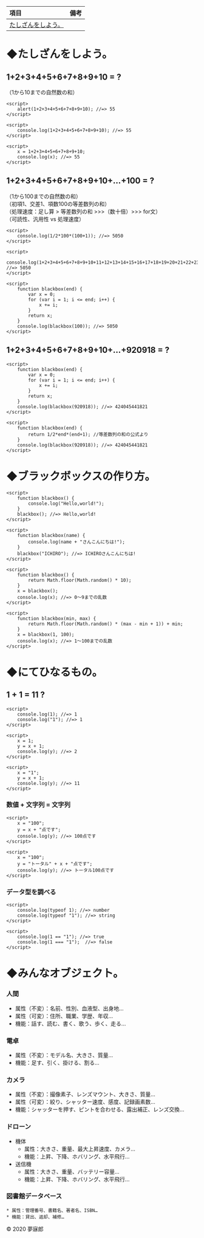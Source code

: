 |項目|備考|
|:--|:--|
|[たしざんをしよう。](#たしざんをしよう。)||


<a name="たしざんをしよう"></a>

# ◆たしざんをしよう。

## 1+2+3+4+5+6+7+8+9+10 = ?
（1から10までの自然数の和）

```
<script>
    alert(1+2+3+4+5+6+7+8+9+10); //=> 55
</script>
```

```
<script>
    console.log(1+2+3+4+5+6+7+8+9+10); //=> 55
</script>
```

```
<script>
    x = 1+2+3+4+5+6+7+8+9+10;
    console.log(x); //=> 55
</script>
```

## 1+2+3+4+5+6+7+8+9+10+...+100 = ?
（1から100までの自然数の和）  
（初項1、交差1、項数100の等差数列の和）  
（処理速度：足し算 > 等差数列の和 >>>（数十倍）>>> for文）  
（可読性、汎用性 vs 処理速度）

```
<script>
    console.log(1/2*100*(100+1)); //=> 5050
</script>
```

```
<script>
    console.log(1+2+3+4+5+6+7+8+9+10+11+12+13+14+15+16+17+18+19+20+21+22+23+24+25+26+27+28+29+30+31+32+33+34+35+36+37+38+39+40+41+42+43+44+45+46+47+48+49+50+51+52+53+54+55+56+57+58+59+60+61+62+63+64+65+66+67+68+69+70+71+72+73+74+75+76+77+78+79+80+81+82+83+84+85+86+87+88+89+90+91+92+93+94+95+96+97+98+99+100); //=> 5050
</script>
```

```
<script>
    function blackbox(end) {
        var x = 0;
        for (var i = 1; i <= end; i++) {
            x += i;
        }
        return x;
    }
    console.log(blackbox(100)); //=> 5050
</script>
```

## 1+2+3+4+5+6+7+8+9+10+...+920918 = ?
```
<script>
    function blackbox(end) {
        var x = 0;
        for (var i = 1; i <= end; i++) {
            x += i;
        }
        return x;
    }
    console.log(blackbox(920918)); //=> 424045441821
</script>
```

```
<script>
    function blackbox(end) {
        return 1/2*end*(end+1); //等差数列の和の公式より
    }
    console.log(blackbox(920918)); //=> 424045441821
</script>
```


# ◆ブラックボックスの作り方。
```
<script>
    function blackbox() {
        console.log("Hello,world!");
    }
    blackbox(); //=> Hello,world!
</script>
```

```
<script>
    function blackbox(name) {
        console.log(name + "さんこんにちは!");
    }
    blackbox("ICHIRO"); //=> ICHIROさんこんにちは!
</script>
```

```
<script>
    function blackbox() {
        return Math.floor(Math.random() * 10);
    }
    x = blackbox();
    console.log(x); //=> 0～9までの乱数
</script>
```

```
<script>
    function blackbox(min, max) {
        return Math.floor(Math.random() * (max - min + 1)) + min;
    }
    x = blackbox(1, 100);
    console.log(x); //=> 1～100までの乱数
</script>
```


# ◆にてひなるもの。

## 1 + 1 = 11 ?
```
<script>
    console.log(1); //=> 1
    console.log("1"); //=> 1
</script>
```

```
<script>
    x = 1;
    y = x + 1;
    console.log(y); //=> 2
</script>
```

```
<script>
    x = "1";
    y = x + 1;
    console.log(y); //=> 11
</script>
```

### 数値 + 文字列 = 文字列
```
<script>
    x = "100";
    y = x + "点です";
    console.log(y); //=> 100点です
</script>
```

```
<script>
    x = "100";
    y = "トータル" + x + "点です";
    console.log(y); //=> トータル100点です
</script>
```

### データ型を調べる
```
<script>
    console.log(typeof 1); //=> number
    console.log(typeof "1"); //=> string
</script>
```

```
<script>
    console.log(1 == "1"); //=> true
    console.log(1 === "1");  //=> false
</script>
```


# ◆みんなオブジェクト。

### 人間
* 属性（不変）：名前、性別、血液型、出身地…
* 属性（可変）：住所、職業、学歴、年収…
* 機能：話す、読む、書く、歌う、歩く、走る…

### 電卓
* 属性（不変）：モデル名、大きさ、質量…
* 機能：足す、引く、掛ける、割る…

### カメラ
* 属性（不変）：撮像素子、レンズマウント、大きさ、質量…
* 属性（可変）：絞り、シャッター速度、感度、記録画素数…
* 機能：シャッターを押す、ピントを合わせる、露出補正、レンズ交換…

### ドローン
* 機体
    * 属性：大きさ、重量、最大上昇速度、カメラ…
    * 機能：上昇、下降、ホバリング、水平飛行…
* 送信機
    * 属性：大きさ、重量、バッテリー容量…
    * 機能：上昇、下降、ホバリング、水平飛行…

### 図書館データベース
    * 属性：管理番号、書籍名、著者名、ISBN…
    * 機能：貸出、返却、補修…

© 2020 夢寐郎